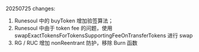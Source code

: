 20250725 changes:

1. Runesoul 中的 buyToken 增加验签算法；
2. Runesoul 中由于 token fee 的问题，使用 swapExactTokensForTokensSupportingFeeOnTransferTokens 进行 swap
3. RG / RUC 增加 nonReentrant 防护，移除 Burn 函数
